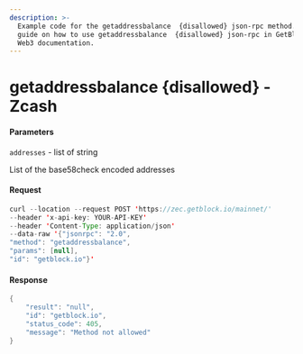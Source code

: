 ```yaml
---
description: >-
  Example code for the getaddressbalance  {disallowed} json-rpc method. Сomplete
  guide on how to use getaddressbalance  {disallowed} json-rpc in GetBlock.io
  Web3 documentation.
---
```


# getaddressbalance {disallowed} - Zcash

#### Parameters

`addresses` - list of string

List of the base58check encoded addresses

#### Request

```java
curl --location --request POST 'https://zec.getblock.io/mainnet/' 
--header 'x-api-key: YOUR-API-KEY' 
--header 'Content-Type: application/json' 
--data-raw '{"jsonrpc": "2.0",
"method": "getaddressbalance",
"params": [null],
"id": "getblock.io"}'
```

#### Response

```java
{
    "result": "null",
    "id": "getblock.io",
    "status_code": 405,
    "message": "Method not allowed"
}
```
